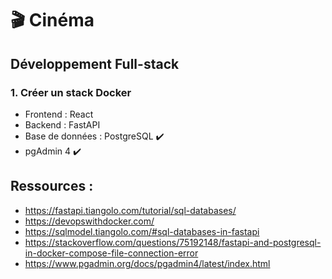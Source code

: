 # 🎬 Cinéma

## Développement Full-stack

### 1. Créer un stack Docker

- Frontend : React
- Backend : FastAPI
- Base de données : PostgreSQL ✔️
- pgAdmin 4 ✔️

## Ressources : 

- https://fastapi.tiangolo.com/tutorial/sql-databases/
- https://devopswithdocker.com/
- https://sqlmodel.tiangolo.com/#sql-databases-in-fastapi
- https://stackoverflow.com/questions/75192148/fastapi-and-postgresql-in-docker-compose-file-connection-error
- https://www.pgadmin.org/docs/pgadmin4/latest/index.html